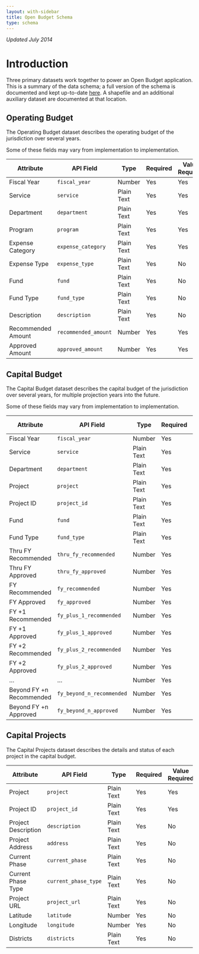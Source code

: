 ```yaml
---
layout: with-sidebar
title: Open Budget Schema
type: schema
---
```


_Updated July 2014_

# Introduction
Three primary datasets work together to power an Open Budget application. This is a summary of the data schema; a full version of the schema is documented and kept up-to-date [here](https://docs.google.com/a/socrata.com/document/d/1iUfkMB17vtANwF2z7_WnS-vPTTYdQFJRxsBbSR2WTk4). A shapefile and an additional auxiliary dataset are documented at that location.

## Operating Budget

The Operating Budget dataset describes the operating budget of the jurisdiction over several years.

Some of these fields may vary from implementation to implementation.

| Attribute                        | API Field                   | Type        | Required | Value Required |
| ---                              | ---                         | ---         | ---      | ---            |
| Fiscal Year                      | `fiscal_year`               | Number      | Yes      | Yes            |
| Service                          | `service`                   | Plain Text  | Yes      | Yes            |
| Department                       | `department`                | Plain Text  | Yes      | Yes            |
| Program                          | `program`                   | Plain Text  | Yes      | Yes            |
| Expense Category                 | `expense_category`          | Plain Text  | Yes      | Yes            |
| Expense Type                     | `expense_type`              | Plain Text  | Yes      | No             |
| Fund                             | `fund`                      | Plain Text  | Yes      | No             |
| Fund Type                        | `fund_type`                 | Plain Text  | Yes      | No             |
| Description                      | `description`               | Plain Text  | Yes      | No             |
| Recommended Amount               | `recommended_amount`        | Number      | Yes      | Yes            |
| Approved Amount                  | `approved_amount`           | Number      | Yes      | Yes            |

## Capital Budget

The Capital Budget dataset describes the capital budget of the jurisdiction over several years, for multiple projection years into the future.

Some of these fields may vary from implementation to implementation.

| Attribute                | API Field                 | Type        | Required | Value Required |
| ---                      | ---                       | ---         | ---      | ---            |
| Fiscal Year              | `fiscal_year`             | Number      | Yes      | Yes            |
| Service                  | `service`                 | Plain Text  | Yes      | Yes            |
| Department               | `department`              | Plain Text  | Yes      | Yes            |
| Project                  | `project`                 | Plain Text  | Yes      | Yes            |
| Project ID               | `project_id`              | Plain Text  | Yes      | Yes            |
| Fund                     | `fund`                    | Plain Text  | Yes      | No             |
| Fund Type                | `fund_type`               | Plain Text  | Yes      | No             |
| Thru FY Recommended      | `thru_fy_recommended`     | Number      | Yes      | Yes            |
| Thru FY Approved         | `thru_fy_approved`        | Number      | Yes      | Yes            |
| FY Recommended           | `fy_recommended`          | Number      | Yes      | Yes            |
| FY Approved              | `fy_approved`             | Number      | Yes      | Yes            |
| FY +1 Recommended        | `fy_plus_1_recommended`   | Number      | Yes      | Yes            |
| FY +1 Approved           | `fy_plus_1_approved`      | Number      | Yes      | Yes            |
| FY +2 Recommended        | `fy_plus_2_recommended`   | Number      | Yes      | Yes            |
| FY +2 Approved           | `fy_plus_2_approved`      | Number      | Yes      | Yes            |
| …                        | …                         | Number      | Yes      | Yes            |
| Beyond FY +n Recommended | `fy_beyond_n_recommended` | Number      | Yes      | Yes            |
| Beyond FY +n Approved    | `fy_beyond_n_approved`    | Number      | Yes      | Yes            |

## Capital Projects

The Capital Projects dataset describes the details and status of each project in the capital budget.

| Attribute                | API Field                 | Type        | Required | Value Required |
| ---                      | ---                       | ---         | ---      | ---            |
| Project                  | `project`                 | Plain Text  | Yes      | Yes            |
| Project ID               | `project_id`              | Plain Text  | Yes      | Yes            |
| Project Description      | `description`             | Plain Text  | Yes      | No             |
| Project Address          | `address`                 | Plain Text  | Yes      | No             |
| Current Phase            | `current_phase`           | Plain Text  | Yes      | No             |
| Current Phase Type       | `current_phase_type`      | Plain Text  | Yes      | No             |
| Project URL              | `project_url`             | Plain Text  | Yes      | No             |
| Latitude                 | `latitude`                | Number      | Yes      | No             |
| Longitude                | `longitude`               | Number      | Yes      | No             |
| Districts                | `districts`               | Plain Text  | Yes      | No             |

